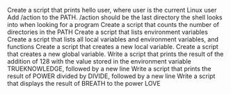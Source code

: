 Create a script that prints hello user, where user is the current Linux user
Add /action to the PATH. /action should be the last directory the shell looks into when looking for a program
 Create a script that counts the number of directories in the PATH 
 Create a script that lists environment variables 
 Create a script that lists all local variables and environment variables, and functions
Create a script that creates a new local variable.
Create a script that creates a new global variable.
Write a script that prints the result of the addition of 128 with the value stored in the environment variable TRUEKNOWLEDGE, followed by a new line
Write a script that prints the result of POWER divided by DIVIDE, followed by a new line
Write a script that displays the result of BREATH to the power LOVE
